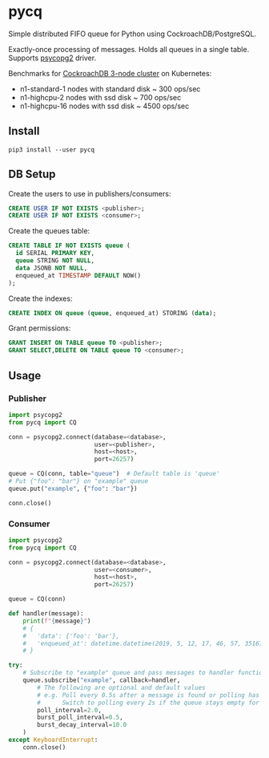 # pycq
Simple distributed FIFO queue for Python using CockroachDB/PostgreSQL.

Exactly-once processing of messages. Holds all queues in a single table. Supports [psycopg2](https://pypi.org/project/psycopg2/) driver.

Benchmarks for [CockroachDB 3-node cluster](https://www.cockroachlabs.com/docs/stable/orchestrate-cockroachdb-with-kubernetes.html) on Kubernetes:
- n1-standard-1 nodes with standard disk ~ 300 ops/sec
- n1-highcpu-2 nodes with ssd disk ~ 700 ops/sec
- n1-highcpu-16 nodes with ssd disk ~ 4500 ops/sec

## Install
```
pip3 install --user pycq
```

## DB Setup
Create the users to use in publishers/consumers:
```sql
CREATE USER IF NOT EXISTS <publisher>;
CREATE USER IF NOT EXISTS <consumer>;
```
Create the queues table:
```sql
CREATE TABLE IF NOT EXISTS queue (
  id SERIAL PRIMARY KEY,
  queue STRING NOT NULL,
  data JSONB NOT NULL,
  enqueued_at TIMESTAMP DEFAULT NOW()
);
```
Create the indexes:
```sql
CREATE INDEX ON queue (queue, enqueued_at) STORING (data);
```
Grant permissions:
```sql
GRANT INSERT ON TABLE queue TO <publisher>;
GRANT SELECT,DELETE ON TABLE queue TO <consumer>;
```

## Usage
### Publisher
```python
import psycopg2
from pycq import CQ

conn = psycopg2.connect(database=<database>,
                        user=<publisher>,
                        host=<host>,
                        port=26257)

queue = CQ(conn, table="queue")  # Default table is 'queue'
# Put {"foo": "bar"} on "example" queue
queue.put("example", {"foo": "bar"})

conn.close()
```

### Consumer
```python
import psycopg2
from pycq import CQ

conn = psycopg2.connect(database=<database>,
                        user=<consumer>,
                        host=<host>,
                        port=26257)

queue = CQ(conn)

def handler(message):
    print(f"{message}")
    # {
    #   'data': {'foo': 'bar'},
    #   'enqueued_at': datetime.datetime(2019, 5, 12, 17, 46, 57, 351679)
    # }

try:
    # Subscribe to "example" queue and pass messages to handler function
    queue.subscribe("example", callback=handler,
        # The following are optional and default values
        # e.g. Poll every 0.5s after a message is found or polling has just started.
        #      Switch to polling every 2s if the queue stays empty for 10s.
        poll_interval=2.0,
        burst_poll_interval=0.5,
        burst_decay_interval=10.0
    )
except KeyboardInterrupt:
    conn.close()
```
